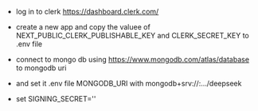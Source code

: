+ log in to clerk https://dashboard.clerk.com/
+ create a new app and copy the valuee of NEXT_PUBLIC_CLERK_PUBLISHABLE_KEY and CLERK_SECRET_KEY to .env file

+ connect to mongo db using https://www.mongodb.com/atlas/database to mongodb uri
+ and set it .env file MONGODB_URI with mongodb+srv://<username>:<password>.../deepseek 

+ set SIGNING_SECRET=''


